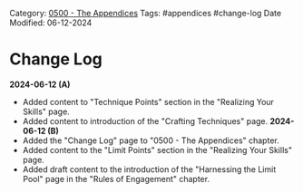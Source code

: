 Category: [0500 - The Appendices](0500%20-%20The%20Appendices.md)
Tags: #appendices #change-log
Date Modified: 06-12-2024

# Change Log

**2024-06-12 (A)**
- Added content to "Technique Points" section in the "Realizing Your Skills" page.
- Added content to introduction of the "Crafting Techniques" page.
**2024-06-12 (B)**
- Added the "Change Log" page to "0500 - The Appendices" chapter.
- Added content to the "Limit Points" section in the "Realizing Your Skills" page.
- Added draft content to the introduction of the "Harnessing the Limit Pool" page in the "Rules of Engagement" chapter.